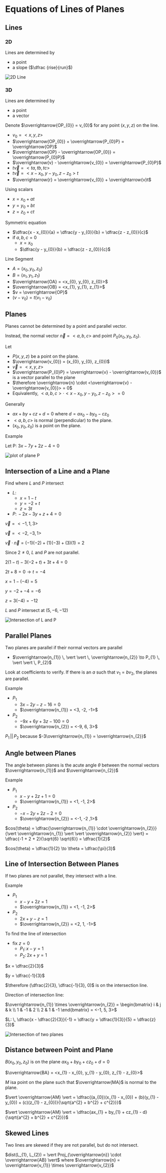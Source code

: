 # Equations of Lines of Planes
## Lines

### 2D

Lines are determined by

- a point
- a slope ($\dfrac {rise}{run}$)

![2D Line](./figures/2d-line.jpg)

### 3D

Lines are determined by

- a point
- a vector

Denote $\overrightarrow{OP_{0}} = v_{0}$ for any point $(x, y, z)$ on the line.

- $v_{0} = <x, y, z>$
- $\overrightarrow{OP_{0}} + \overrightarrow{P_{0}P} = \overrightarrow{OP}$
- $\overrightarrow{OP} - \overrightarrow{OP_{0}} = \overrightarrow{P_{0}P}$
- $\overrightarrow{v} - \overrightarrow{v_{0}} = \overrightarrow{P_{0}P}$
- $t\overrightarrow{v} = <ta, tb, tc>$
- $t\overrightarrow{v} = <x - x_{0}, y - y_{0}, z - z_{0}>t$
- $\overrightarrow{r} = \overrightarrow{v_{0}} + \overrightarrow{v}t$

Using scalars

- $x = x_{0} + at$
- $y = y_{0} + bt$
- $z = z_{0} + ct$

Symmetric equation

- $\dfrac{x - x_{0}}{a} = \dfrac{y - y_{0}}{b} = \dfrac{z - z_{0}}{c}$
- if $a, b, c = 0$
	- $x = x_{0}$
	- $\dfrac{y - y_{0}}{b} = \dfrac{z - z_{0}}{c}$

Line Segment

- $A = (x_{0}, y_{0}, z_{0})$
- $B = (x_{1}, y_{1}, z_{1})$
- $\overrightarrow{OA} = <x_{0}, y_{0}, z_{0}>$
- $\overrightarrow{OB} = <x_{1}, y_{1}, z_{1}>$
- $v = \overrightarrow{OP}$
- $(v - v_{0}) = t(v_{1} - v_{0})$

## Planes

Planes cannot be determined by a point and parallel vector.

Instead, the normal vector $\overrightarrow{n} = <a, b, c>$ and point $P_{0}(x_{0}, y_{0}, z_{0})$.

Let 

- $P(x, y, z)$ be a point on the plane.
- $\overrightarrow{v_{0}} = (x_{0}, y_{0}, z_{0})$
- $\overrightarrow{v} = <x, y, z>$
- $\overrightarrow{P_{0}P} = \overrightarrow{v} - \overrightarrow{v_{0}}$ is a vector parallel to the plane
- $\therefore \overrightarrow{n} \cdot <\overrightarrow{v} - \overrightarrow{v_{0}}> = 0$
- Equivalently, $<a, b, c> \cdot <x - x_{0}, y - y_{0}, z - z_{0}> = 0$

Generally

- $ax + by + cz + d = 0$ where $d = ax_{0} - by_{0} - cz_{0}$
- $<a, b, c>$ is normal (perpendicular) to the plane.
- $(x_{0}, y_{0}, z_{0})$ is a point on the plane.

Example

Let P: $3x - 7y + 2z - 4 = 0$

![plot of plane P](./figures/plane-ex.jpg)

## Intersection of a Line and a Plane

Find where $L$ and $P$ intersect

- $L:$ 
	- $x = 1 - t$ 
	- $y = -2 + t$ 
	- $z = 3t$
- $P:\, -2x -3y + z + 4 = 0$

$\overrightarrow{v} = <-1, 1, 3>$

$\overrightarrow{v} = <-2, -3, 1>$

$\overrightarrow{v} \cdot \overrightarrow{n} = (-1)(-2) + (1)(-3) + (3)(1) = 2$

Since $2 \ne 0$, $L$ and $P$ are not parallel.

$2(1 - t) - 3(-2 + t) + 3t + 4 = 0$

$2t + 8 = 0 \to t = -4$

$x = 1 -(-4) = 5$

$y = -2 + -4 = -6$

$z = 3(-4) = -12$

$L$ and $P$ intersect at $(5, -6, -12)$

![Intersection of L and P](./figures/plane-line-intersection.jpg)

## Parallel Planes

Two planes are parallel if their normal vectors are parallel

- $\overrightarrow{n_{1}} \, \vert \vert \, \overrightarrow{n_{2}} \to P_{1} \, \vert \vert \, P_{2}$

Look at coefficients to verify. If there is an $a$ such that $v_{1} = bv_{2}$, the planes are parallel.

Example

- $P_{1}$
	- $3x - 2y - z - 16 = 0$
	- $\overrightarrow{n_{1}} = <3, -2, -1>$
- $P_{2}$
	- $-9x + 6y + 3z - 100 = 0$
	- $\overrightarrow{n_{2}} = <-9, 6, 3>$

$P_{1} \, \vert \vert \, P_{2}$ because $-3\overrightarrow{n_{1}} = \overrightarrow{n_{2}}$

## Angle between Planes

The angle between planes is the acute angle $\theta$ between the normal vectors $\overrightarrow{n_{1}}$ and $\overrightarrow{n_{2}}$

Example

- $P_{1}$
	- $x - y + 2z + 1 = 0$
	- $\overrightarrow{n_{1}} = <1, -1, 2>$
- $P_{2}$
	- $-x - 2y + 2z - 2 = 0$
	- $\overrightarrow{n_{2}} = <-1, -2 ,1>$

$cos(\theta) = \dfrac{\overrightarrow{n_{1}} \cdot \overrightarrow{n_{2}}}{\vert \overrightarrow{n_{1}} \vert \vert \overrightarrow{n_{2}} \vert} = \dfrac{-1 + 2 + 2}{\sqrt{6} \sqrt{6}} = \dfrac{1}{2}$

$cos(\theta) = \dfrac{1}{2} \to \theta = \dfrac{\pi}{3}$

## Line of Intersection Between Planes

If two planes are not parallel, they intersect with a line.

Example

- $P_{1}$
	- $x - y + 2z = 1$
	- $\overrightarrow{n_{1}} = <1, -1, 2>$
- $P_{2}$
	- $2x + y - z = 1$
	- $\overrightarrow{n_{2}} = <2, 1, -1>$

To find the line of intersection

- fix $z = 0$
	- $P_{1}: \, x - y = 1$
	- $P_{2}: \, 2x + y = 1$

$x = \dfrac{2}{3}$

$y = \dfrac{-1}{3}$

$\therefore (\dfrac{2}{3}, \dfrac{-1}{3}, 0)$ is on the intersection line.

Direction of intersection line:

$\overrightarrow{n_{1}} \times \overrightarrow{n_{2}} = \begin{bmatrix} i & j & k \\ 1 & -1 & 2 \\ 2 & 1 & -1 \end{bmatrix} = <-1, 5, 3>$

$L: \, \dfrac{x - \dfrac{2}{3}}{-1} = \dfrac{y + \dfrac{1}{3}}{5} = \dfrac{z}{3}$

![Intersection of two planes](./figures/plane-plane-intersection.jpg)

## Distance between Point and Plane

$B(x_{0}, y_{0}, z_{0})$ is on the plane $ax_{0} + by_{0} + cz_{0} + d = 0$

$\overrightarrow{BA} = <x_{1} - x_{0}, y_{1} - y_{0}, z_{1} - z_{0}>$

$M$ isa point on the plane such that $\overrightarrow{MA}$ is normal to the plane.

$\vert \overrightarrow{AM} \vert = \dfrac{(a_{0})(x_{1} - x_{0}) + (b)(y_{1} - y_{0}) + (c)(z_{1} - z_{0})}{\sqrt{a^{2} + b^{2} + c^{2}}}$

$\vert \overrightarrow{AM} \vert = \dfrac{ax_{1} + by_{1} + cz_{1} - d}{\sqrt{a^{2} + b^{2} + c^{2}}}$

## Skewed Lines

Two lines are skewed if they are not parallel, but do not intersect.

$dist(L_{1}, L_{2}) = \vert Proj_{\overrightarrow{n}} \cdot \overrightarrow{AB} \vert$  where $\overrightarrow{n} = \overrightarrow{v_{1}} \times \overrightarrow{v_{2}}$

